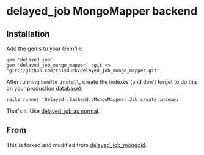 # delayed_job MongoMapper backend

## Installation

Add the gems to your Gemfile:

    gem 'delayed_job'
    gem 'delayed_job_mongo_mapper' :git => "git://github.com/thisduck/delayed_job_mongo_mapper.git"

After running `bundle install`, create the indexes (and don't forget to do this on your production database):

    rails runner 'Delayed::Backend::MongoMapper::Job.create_indexes'

That's it. Use [delayed_job as normal](http://github.com/collectiveidea/delayed_job).

## From

This is forked and modified from [delayed_job_mongoid](https://github.com/collectiveidea/delayed_job_mongoid).

